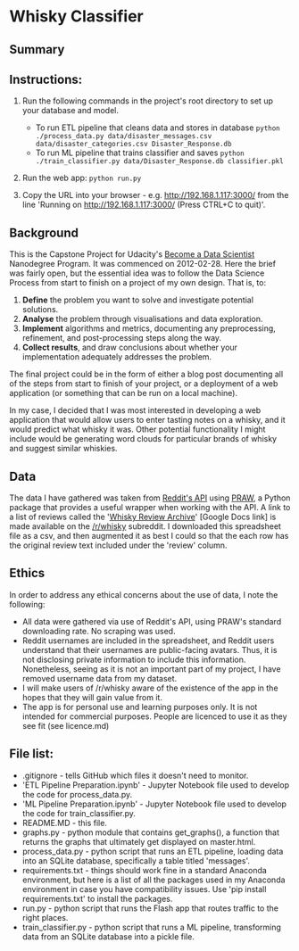 # Whisky Classifier

## Summary

## Instructions:

1. Run the following commands in the project's root directory to set up your
database and model.

    - To run ETL pipeline that cleans data and stores in database
        `python ./process_data.py data/disaster_messages.csv
        data/disaster_categories.csv Disaster_Response.db`
    - To run ML pipeline that trains classifier and saves
        `python ./train_classifier.py data/Disaster_Response.db
        classifier.pkl`

2. Run the web app: `python run.py`

3. Copy the URL into your browser - e.g. http://192.168.1.117:3000/ from
the line 'Running on http://192.168.1.117:3000/ (Press CTRL+C to quit)'.

## Background

This is the Capstone Project for Udacity's [Become a Data Scientist](https://www.udacity.com/course/data-scientist-nanodegree--nd025) Nanodegree Program. It was commenced on 2012-02-28. Here the brief was fairly open, but the essential idea was to follow the Data Science Process from start to finish on a project of my own design. That is, to:

1. **Define** the problem you want to solve and investigate potential solutions.
2. **Analyse** the problem through visualisations and data exploration.
3. **Implement** algorithms and metrics, documenting any preprocessing, refinement, and post-processing steps along the way.
4. **Collect results**, and draw conclusions about whether your implementation adequately addresses the problem.

The final project could be in the form of either a blog post documenting all of the steps from start to finish of your project, or a deployment of a web application (or something that can be run on a local machine).

In my case, I decided that I was most interested in developing a web application that would allow users to enter tasting notes on a whisky, and it would predict what whisky it was. Other potential functionality I might include would be generating word clouds for particular brands of whisky and suggest similar whiskies.

## Data

The data I have gathered was taken from [Reddit's API](https://www.reddit.com/dev/api) using [PRAW](https://praw.readthedocs.io/en/stable/), a Python package that provides a useful wrapper when working with the API. A link to a list of reviews called the '[Whisky Review Archive](https://docs.google.com/spreadsheets/d/1X1HTxkI6SqsdpNSkSSivMzpxNT-oeTbjFFDdEkXD30o/edit#gid=695409533&fvid=484110565)' [Google Docs link] is made available on the [/r/whisky](https://www.reddit.com/r/whisky/) subreddit. I downloaded this spreadsheet file as a csv, and then augmented it as best I could so that the each row has the original review text included under the 'review' column.

## Ethics

In order to address any ethical concerns about the use of data, I note the following:

* All data were gathered via use of Reddit's API, using PRAW's standard downloading rate. No scraping was used.
* Reddit usernames are included in the spreadsheet, and Reddit users understand that their usernames are public-facing avatars. Thus, it is not disclosing private information to include this information. Nonetheless, seeing as it is not an important part of my project, I have removed username data from my dataset.
* I will make users of /r/whisky aware of the existence of the app in the hopes that they will gain value from it.
* The app is for personal use and learning purposes only. It is not intended for commercial purposes. People are licenced to use it as they see fit (see licence.md)




## File list:

* .gitignore - tells GitHub which files it doesn't need to monitor.
* 'ETL Pipeline Preparation.ipynb' - Jupyter Notebook file used to develop the
code for process_data.py.
* 'ML Pipeline Preparation.ipynb' - Jupyter Notebook file used to develop the
code for train_classifier.py.
* README.MD - this file.
* graphs.py - python module that contains get_graphs(), a function that returns
the graphs that ultimately get displayed on master.html.
* process_data.py - python script that runs an ETL pipeline, loading data into
an SQLite database, specifically a table titled 'messages'.
* requirements.txt - things should work fine in a standard Anaconda
environment, but here is a list of all the packages used in my Anaconda
environment in case you have compatibility issues.  Use
'pip install requirements.txt' to install the packages.
* run.py - python script that runs the Flash app that routes traffic to the
right places.
* train_classifier.py - python script that runs a ML pipeline, transforming
data from an SQLite database into a pickle file.
